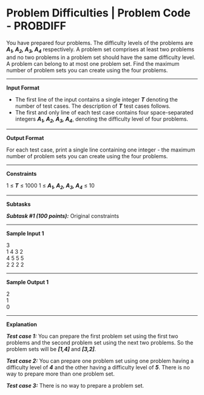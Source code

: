 # Problem Difficulties | Problem Code - PROBDIFF

You have prepared four problems. The difficulty levels of the problems are ***A<sub>1</sub>, A<sub>2</sub>, A<sub>3</sub>, A<sub>4</sub>*** respectively. A problem set comprises at least two problems and no two problems in a problem set should have the same difficulty level. A problem can belong to at most one problem set. Find the maximum number of problem sets you can create using the four problems.

***

**Input Format**

* The first line of the input contains a single integer ***T*** denoting the number of test cases. The description of ***T*** test cases follows.
* The first and only line of each test case contains four space-separated integers ***A<sub>1</sub>, A<sub>2</sub>, A<sub>3</sub>, A<sub>4</sub>***, denoting the difficulty level of four problems.

***

**Output Format**

For each test case, print a single line containing one integer - the maximum number of problem sets you can create using the four problems.

***

**Constraints**

1 ≤ ***T*** ≤ 1000
1 ≤ ***A<sub>1</sub>, A<sub>2</sub>, A<sub>3</sub>, A<sub>4</sub>*** ≤ 10

***

**Subtasks**

***Subtask #1 (100 points):*** Original constraints

***

**Sample Input 1**

3  
1 4 3 2  
4 5 5 5  
2 2 2 2

***

**Sample Output 1**

2  
1  
0

***

**Explanation**

***Test case 1:*** You can prepare the first problem set using the first two problems and the second problem set using the next two problems. So the problem sets will be ***[1,4]*** and ***[3,2]***.

***Test case 2:*** You can prepare one problem set using one problem having a difficulty level of ***4*** and the other having a difficulty level of ***5***. There is no way to prepare more than one problem set.

***Test case 3:*** There is no way to prepare a problem set.